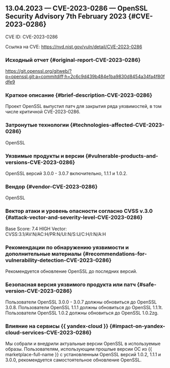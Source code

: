 ## 13.04.2023 — CVE-2023-0286 — OpenSSL Security Advisory 7th February 2023 {#CVE-2023-0286}

CVE ID: CVE-2023-0286

Ссылка на CVE: <https://nvd.nist.gov/vuln/detail/CVE-2023-0286>

### Исходный отчет {#original-report-CVE-2023-0286}

<https://git.openssl.org/gitweb/?p=openssl.git;a=commitdiff;h=2c6c9d439b484e1ba9830d8454a34fa4f80fdfe9>

### Краткое описание {#brief-description-CVE-2023-0286}

Проект OpenSSL выпустил патч для закрытия ряда уязвимостей, в том числе критичной CVE-2023-0286.

### Затронутые технологии {#technologies-affected-CVE-2023-0286}

OpenSSL

### Уязвимые продукты и версии {#vulnerable-products-and-versions-CVE-2023-0286}

OpenSSL версий 3.0.0 - 3.0.7 включительно, 1.1.1 и 1.0.2.

### Вендор {#vendor-CVE-2023-0286}

OpenSSL

### Вектор атаки и уровень опасности согласно CVSS v.3.0 {#attack-vector-and-severity-level-CVE-2023-0286}

Base Score: 7.4 HIGH
Vector: CVSS:3.1/AV:N/AC:H/PR:N/UI:N/S:U/C:H/I:N/A:H

### Рекомендации по обнаружению уязвимости и дополнительные материалы {#recommendations-for-vulnerability-detection-CVE-2023-0286}

Рекомендуется обновление OpenSSL до последних версий.

### Безопасная версия уязвимого продукта или патч {#safe-version-CVE-2023-0286}

Пользователи OpenSSL 3.0.0 - 3.0.7 должны обновиться до OpenSSL 3.0.8.
Пользователи OpenSSL 1.1.1 должны обновиться до OpenSSL 1.1.1t.
Пользователи OpenSSL 1.0.2 должны обновиться до OpenSSL 1.0.2zg.

### Влияние на сервисы {{ yandex-cloud }} {#impact-on-yandex-cloud-services-CVE-2023-0286}

Мы собрали и внедрили актуальные версии OpenSSL в используемые образы. Пользователям, использующим прошлые версии ОС из {{ marketplace-full-name }} с установленным OpenSSL версий 1.0.2, 1.1.1 и 3.0.0, рекомендуется самостоятельное обновление OpenSSL.
